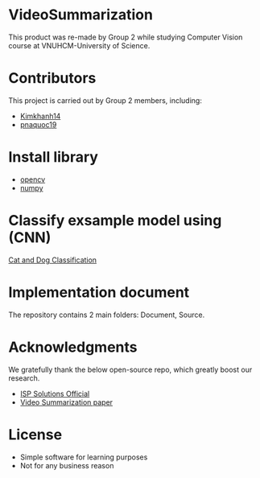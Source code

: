 # VideoSummarization
 This product was re-made by Group 2 while studying Computer Vision course at VNUHCM-University of Science.

# Contributors
This project is carried out by Group 2 members, including:
- [Kimkhanh14](https://github.com/KimKhanh14)
- [pnaquoc19](https://github.com/pnaquoc19)

# Install library
- [opencv](https://pypi.org/project/opencv-python/)
- [numpy](https://pypi.org/project/numpy/)

# Classify exsample model using (CNN)
[Cat and Dog Classification](https://github.com/KimKhanh14/CatDogClassification)

# Implementation document
The repository contains 2 main folders: Document, Source.

# Acknowledgments
We gratefully thank the below open-source repo, which greatly boost our research.
- [ISP Solutions Official](https://www.youtube.com/watch?v=nwe6ME6Kx0A&t=65s)
- [Video Summarization paper](https://paperswithcode.com/task/video-summarization)

# License
- Simple software for learning purposes
- Not for any business reason
